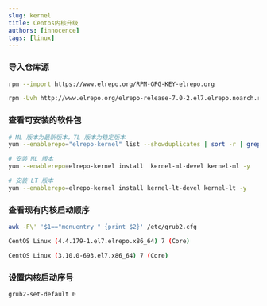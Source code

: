 ```yaml
---
slug: kernel
title: Centos内核升级
authors: [innocence]
tags: [linux]
---
```


### 导入仓库源
```bash
rpm --import https://www.elrepo.org/RPM-GPG-KEY-elrepo.org

rpm -Uvh http://www.elrepo.org/elrepo-release-7.0-2.el7.elrepo.noarch.rpm
```

### 查看可安装的软件包
```bash
# ML 版本为最新版本，TL 版本为稳定版本
yum --enablerepo="elrepo-kernel" list --showduplicates | sort -r | grep kernel-ml.x86_64

# 安装 ML 版本
yum --enablerepo=elrepo-kernel install  kernel-ml-devel kernel-ml -y

# 安装 LT 版本
yum --enablerepo=elrepo-kernel install kernel-lt-devel kernel-lt -y
```

### 查看现有内核启动顺序
```bash
awk -F\' '$1=="menuentry " {print $2}' /etc/grub2.cfg

CentOS Linux (4.4.179-1.el7.elrepo.x86_64) 7 (Core)

CentOS Linux (3.10.0-693.el7.x86_64) 7 (Core)
```

### 设置内核启动序号
```bash
grub2-set-default 0
```